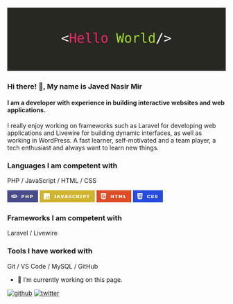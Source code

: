 ![I am a developer with experience in building interactive websites and web applications.](https://github.com/mirjaved/mirjaved/blob/main/hello-world.jpg)

### Hi there! 👋, My name is Javed Nasir Mir
#### I am a developer with experience in building interactive websites and web applications.

I really enjoy working on frameworks such as Laravel for developing web applications and Livewire for building dynamic interfaces, as well as working in WordPress.  A fast learner, self-motivated and a team player, a tech enthusiast and always want to learn new things.

### Languages I am competent with
PHP / JavaScript / HTML / CSS

<img src="https://github.com/mirjaved/mirjaved/blob/main/PHP.jpg" alt="PHP">   <img src="https://github.com/mirjaved/mirjaved/blob/main/javascript.jpg" alt="JavaScript">   <img src="https://github.com/mirjaved/mirjaved/blob/main/HTML.jpg" alt="HTML">   <img src="https://github.com/mirjaved/mirjaved/blob/main/CSS.jpg" alt="CSS">

### Frameworks I am competent with
Laravel / Livewire

### Tools I have worked with
Git / VS Code / MySQL / GitHub

- 🔭 I’m currently working on this page. 


[<img src='https://cdn.jsdelivr.net/npm/simple-icons@3.0.1/icons/github.svg' alt='github' height='40'>](https://github.com/mirjaved)  [<img src='https://cdn.jsdelivr.net/npm/simple-icons@3.0.1/icons/twitter.svg' alt='twitter' height='40'>](https://twitter.com/JavedNasirMir) 
